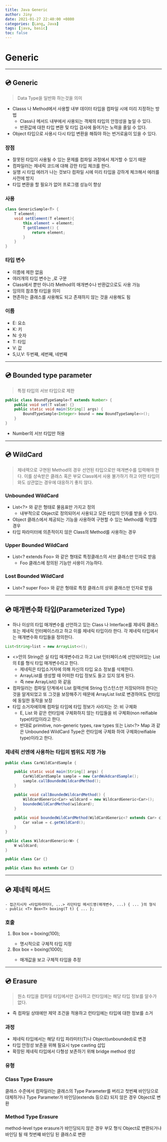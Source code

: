 ```yaml
---
title: Java Generic
author: Jiny
date: 2021-01-27 22:40:00 +0800
categories: [Lang, Java]
tags: [java, basic]
toc: false
---
```


# Generic
___

## 💿 **Generic**

> Data Type을 일반화 하는것을 의미

- Classs 나 Method에서 사용할 내부 데이터 타입을 컴파일 시에 미리 지정하는 방법
  - Class나 메서드 내부에서 사용되는 객체의 타입의 안정성을 높일 수 있다.
  - 반환값에 대한 타입 변환 및 타입 검사에 들어가는 노력을 줄일 수 있다.
- Object 타입으로 사용시 다시 타입 변환을 해줘야 하는 번거로움이 있을 수 있다.

### 장점

- 잘못된 타입이 사용될 수 있는 문제를 컴파일 과정에서 제거할 수 있기 때문
- 컴파일러는 제네릭 코드에 대해 강한 타입 체크를 한다.
- 실행 시 타입 에러가 나는 것보다 컴파일 시에 미리 타입을 강하게 체크해서 에러를 사전에 방지
- 타입 변환을 할 필요가 없어 프로그램 성능이 향상

### 사용

```java
class GenericSample<T> {
	T element;
	void setElement(T element){
		this.element = element;
		T getElement() {
			return element;
		}
	}
}
```

### 타입 변수

- 이름에 제한 없음
- 여러개의 타입 변수는 ,로 구분
- Class에서 뿐만 아니라 Method의 매개변수나 반환값으로도 사용 가능
- 임의의 참조형 타입을 의미
- 현존하는 클래스를 사용해도 되고 존재하지 않는 것을 사용해도 됨

### 이름

- E: 요소
- K: 키
- N: 숫자
- T: 타입
- V: 값
- S,U,V: 두번쨰, 세번째, 네번째

___

## 💿 **Bounded type parameter**

> 특정 타입의 서브 타입으로 제한

```java
public class BoundTypeSample<T extends Number> {
	public void set(T value) {}
	public static void main(String[] args) {
		BoundTypeSample<Integer> bound = new BoundTypeSample<>();
	}
}
```

- Number의 서브 타입만 허용

___

## 💿 **WildCard**

> 제네렉으로 구현된 Method의 경우 선언된 타입으로만 매개변수를 입력해야 한다. 이를 상속받은 클래스 혹은 부모 Class에서 사용 불가하기 하고 어떤 타입이 와도 상관없는 경우에 대응하기 좋지 않다.

### Unbounded WildCard

- List<?> 와 같은 형태로 물음표만 가지고 정의
  - 내부적으로 Object로 정의되어서 사용되고 모든 타입의 인자를 받을 수 있다.
- Object 클래스에서 제공되는 기능을 사용하여 구현할 수 있는 Method를 작성할 경우
- 타입 파라미터에 의존적이지 않은 Class의 Method를 사용하는 경우

### Upper Bounded WildCard

- List<? extends Foo> 와 같은 형태로 특정클래스의 서브 클래스만 인자로 받음
  - Foo 클래스에 정의된 기능만 사용이 가능하다.

### Lost Bounded WildCard

- List<? super Foo> 와 같은 형태로 특정 클래스의 상위 클래스만 인자로 받음

___

## 💿 **매개변수화 타입(Parameterized Type)**

- 하나 이상의 타입 매개변수를 선언하고 있는 Class 나 Interface를 제네릭 클래스 또는 제네릭 인터페이스라고 하고 이를 제네릭 타입이라 한다. 각 제네릭 타입에서는 매개변수화 타입들을 정의한다.
  

```java
List<String>list = new ArrayList<>();
```

- <>안의 String은 실 타입 매개변수라고 하고 List 인터페이스에 선언되어있는 List의 E를 형식 타입 매개변수라고 한다. 
  - 제네릭은 타입소거자에 의해 자신의 타입 요소 정보를 삭제한다.
  - ArrayList를 생성할 때 어떠한 타입 정보도 들고 있지 않게 된다.
  - 즉 new ArrayList() 와 같음
- 컴파일러는 컴파일 단계에서 List 컬렉션에 String 인스턴스만 저장되어야 한다는 것을 알게되었고 또 그것을 보장해주기 때문에 ArrayList list로 변경하여도 런타임에 동일한 동작을 보장
- 타입 소거자에의해 컴파일 타임에 타입 정보가 사라지는 것: 비 구체화
  - E, List 와 같은 런타임에 구체화하지 않는 타입들을 비 구체화(non reifiable type)타입이라고 한다.
  - 반대로 primitive, non-generic types, raw types 또는 List<?> Map 과 같은 Unbounded WildCard Type은 런타임에 구체화 하여 구체화(reifiable type)이라고 한다.

### 제네릭 선엔에 사용하는 타입의 범위도 지정 가능

```java
public class CarWildCardSample {

	public static void main(String[] args) {
		CarWildCardSample sample = new CardWukdcardSample();
		sample.callBoundedWildcardMethod();
	}

	public void callBoundedWildcardMethod() {
		WildcardGeneric<Car> wildcard = new WildcardGeneric<Car>();
		boundedWildCardMethod(wildcard);
	}
	
	public void boundedWildCardMethod(WildCardGeneric<? extends Car> c) {
		Car value = c.getWildCard();
	}
}
```

```java
public class WildcardGeneric<W> {
	W wildcard;
}
```

```java
public class Car {}

public class Bus extends Car {}
```
___

## 💿 **제네릭 메서드**

```
- 접근지시자 <타입파라미더, ...> 리던타입 메서드명(매개변수, ...) { ... }의 형식
- public <T> Box<T> boxing(T t) { ... };
```

### 호출

1. Box<Integer> box = <Integer> boxing(100);
	- 명시적으로 구체적 타입 지정
2. Box<Integer> box = boxing(1000);
	- 매개값을 보고 구체적 타입을 추정 

___

## 💿 **Erasure**

> 원소 타입을 컴파일 타임에서만 검사하고 런타임에는 해당 타입 정보를 알수가 없다.

- 즉 컴파일 상태에만 제약 조건을 적용하고 런타임에는 타입에 대한 정보를 소거

### 과정

- 제네릭 타입에서는 해당 타입 파라미터(T)나 Object(unbounded)로 변경
- 타입 안정성 보존을 위해 필요시 type casting 삽입
- 확장된 제네릭 타입에서 다형성 보존하기 위해 bridge method 생성

### 유형

### Class Type Erasure

클래스 수준에서 컴파일러는 클래스의 Type Parameter를 버리고 첫번째 바인딩으로 대체하거나 Type Parameter가 바인딩(extends 등으로) 되지 않은 경우 Object로 변환

### Method Type Erasure

method-level type erasure가 바인딩되지 않은 경우 부모 형식 Object로 변환되거나 바인딩 될 때 첫번쨰 바인딩 된 클래스로 변환